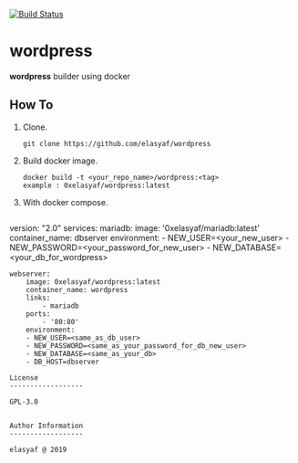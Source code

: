 [![Build Status](https://travis-ci.com/elasyaf/wordpress.svg?branch=master)](https://travis-ci.com/elasyaf/wordpress)

# wordpress

__wordpress__ builder using docker

## How To

1. Clone.

   ```
   git clone https://github.com/elasyaf/wordpress
   ```

2. Build docker image.
 
   ```
   docker build -t <your_repo_name>/wordpress:<tag> 
   example : 0xelasyaf/wordpress:latest
   ``` 

3. With docker compose.
 
   ```
version: "2.0"
    services:
        mariadb:
        image: '0xelasyaf/mariadb:latest'
        container_name: dbserver
        environment:
            - NEW_USER=<your_new_user>
            - NEW_PASSWORD=<your_password_for_new_user>
            - NEW_DATABASE=<your_db_for_wordpress>

    webserver:
        image: 0xelasyaf/wordpress:latest
        container_name: wordpress
        links:
            - mariadb
        ports:
            - '80:80'
        environment:
        - NEW_USER=<same_as_db_user>
        - NEW_PASSWORD=<same_as_your_password_for_db_new_user>
        - NEW_DATABASE=<same_as_your_db>
        - DB_HOST=dbserver





          
   ``` 
License
------------------

GPL-3.0


Author Information
------------------

elasyaf @ 2019

